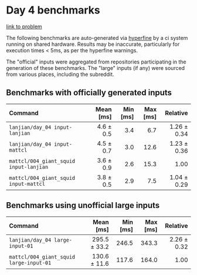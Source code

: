 # Day 4 benchmarks

[link to problem](http://adventofcode.com/2021/day/4)

The following benchmarks are auto-generated via [hyperfine](https://github.com/sharkdp/hyperfine) by a ci system running on shared hardware. Results may be inaccurate, particularly for execution times < 5ms, as per the hyperfine warnings.

The "official" inputs were aggregated from repositories participating in the generation of these benchmarks. The "large" inputs (if any) were sourced from various places, including the subreddit.

## Benchmarks with officially generated inputs
| Command | Mean [ms] | Min [ms] | Max [ms] | Relative |
|:---|---:|---:|---:|---:|
| `lanjian/day_04 input-lanjian` | 4.6 ± 0.5 | 3.4 | 6.7 | 1.26 ± 0.34 |
| `lanjian/day_04 input-mattcl` | 4.5 ± 0.7 | 3.0 | 12.6 | 1.23 ± 0.36 |
| `mattcl/004_giant_squid input-lanjian` | 3.6 ± 0.9 | 2.6 | 15.3 | 1.00 |
| `mattcl/004_giant_squid input-mattcl` | 3.8 ± 0.5 | 2.9 | 7.5 | 1.04 ± 0.29 |
## Benchmarks using unofficial large inputs
| Command | Mean [ms] | Min [ms] | Max [ms] | Relative |
|:---|---:|---:|---:|---:|
| `lanjian/day_04 large-input-01` | 295.5 ± 33.2 | 246.5 | 343.3 | 2.26 ± 0.32 |
| `mattcl/004_giant_squid large-input-01` | 130.6 ± 11.6 | 117.6 | 164.0 | 1.00 |
